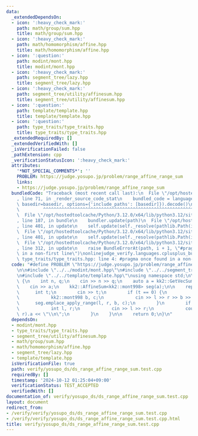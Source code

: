 ```yaml
---
data:
  _extendedDependsOn:
  - icon: ':heavy_check_mark:'
    path: math/group/sum.hpp
    title: math/group/sum.hpp
  - icon: ':heavy_check_mark:'
    path: math/homomorphism/affine.hpp
    title: math/homomorphism/affine.hpp
  - icon: ':question:'
    path: modint/mont.hpp
    title: modint/mont.hpp
  - icon: ':heavy_check_mark:'
    path: segment_tree/lazy.hpp
    title: segment_tree/lazy.hpp
  - icon: ':heavy_check_mark:'
    path: segment_tree/utility/affinesum.hpp
    title: segment_tree/utility/affinesum.hpp
  - icon: ':question:'
    path: template/template.hpp
    title: template/template.hpp
  - icon: ':question:'
    path: type_traits/type_traits.hpp
    title: type_traits/type_traits.hpp
  _extendedRequiredBy: []
  _extendedVerifiedWith: []
  _isVerificationFailed: false
  _pathExtension: cpp
  _verificationStatusIcon: ':heavy_check_mark:'
  attributes:
    '*NOT_SPECIAL_COMMENTS*': ''
    PROBLEM: https://judge.yosupo.jp/problem/range_affine_range_sum
    links:
    - https://judge.yosupo.jp/problem/range_affine_range_sum
  bundledCode: "Traceback (most recent call last):\n  File \"/opt/hostedtoolcache/Python/3.12.0/x64/lib/python3.12/site-packages/onlinejudge_verify/documentation/build.py\"\
    , line 71, in _render_source_code_stat\n    bundled_code = language.bundle(stat.path,\
    \ basedir=basedir, options={'include_paths': [basedir]}).decode()\n          \
    \         ^^^^^^^^^^^^^^^^^^^^^^^^^^^^^^^^^^^^^^^^^^^^^^^^^^^^^^^^^^^^^^^^^^^^^^^^^^^^^^^^^\n\
    \  File \"/opt/hostedtoolcache/Python/3.12.0/x64/lib/python3.12/site-packages/onlinejudge_verify/languages/cplusplus.py\"\
    , line 187, in bundle\n    bundler.update(path)\n  File \"/opt/hostedtoolcache/Python/3.12.0/x64/lib/python3.12/site-packages/onlinejudge_verify/languages/cplusplus_bundle.py\"\
    , line 401, in update\n    self.update(self._resolve(pathlib.Path(included), included_from=path))\n\
    \  File \"/opt/hostedtoolcache/Python/3.12.0/x64/lib/python3.12/site-packages/onlinejudge_verify/languages/cplusplus_bundle.py\"\
    , line 401, in update\n    self.update(self._resolve(pathlib.Path(included), included_from=path))\n\
    \  File \"/opt/hostedtoolcache/Python/3.12.0/x64/lib/python3.12/site-packages/onlinejudge_verify/languages/cplusplus_bundle.py\"\
    , line 312, in update\n    raise BundleErrorAt(path, i + 1, \"#pragma once found\
    \ in a non-first line\")\nonlinejudge_verify.languages.cplusplus_bundle.BundleErrorAt:\
    \ type_traits/type_traits.hpp: line 4: #pragma once found in a non-first line\n"
  code: "#define PROBLEM \"https://judge.yosupo.jp/problem/range_affine_range_sum\"\
    \n\n#include \"../../modint/mont.hpp\"\n#include \"../../segment_tree/utility/affinesum.hpp\"\
    \n#include \"../../template/template.hpp\"\nusing namespace std;\n\nint main()\
    \ {\n    int n, q;\n    cin >> n >> q;\n    auto a = kk2::GetVecSum<kk2::mont998>(n);\n\
    \    cin >> a;\n    kk2::AffineSum<kk2::mont998> seg(a);\n\n    rep (q) {\n  \
    \      int t;\n        cin >> t;\n        if (t == 0) {\n            int l, r;\n\
    \            kk2::mont998 b, c;\n            cin >> l >> r >> b >> c;\n      \
    \      seg.emplace_apply_range(l, r, b, c);\n        }\n        if (t == 1) {\n\
    \            int l, r;\n            cin >> l >> r;\n            cout << seg.prod(l,\
    \ r).a << \"\\n\";\n        }\n    }\n\n    return 0;\n}\n"
  dependsOn:
  - modint/mont.hpp
  - type_traits/type_traits.hpp
  - segment_tree/utility/affinesum.hpp
  - math/group/sum.hpp
  - math/homomorphism/affine.hpp
  - segment_tree/lazy.hpp
  - template/template.hpp
  isVerificationFile: true
  path: verify/yosupo_ds/ds_range_affine_range_sum.test.cpp
  requiredBy: []
  timestamp: '2024-10-12 01:25:04+09:00'
  verificationStatus: TEST_ACCEPTED
  verifiedWith: []
documentation_of: verify/yosupo_ds/ds_range_affine_range_sum.test.cpp
layout: document
redirect_from:
- /verify/verify/yosupo_ds/ds_range_affine_range_sum.test.cpp
- /verify/verify/yosupo_ds/ds_range_affine_range_sum.test.cpp.html
title: verify/yosupo_ds/ds_range_affine_range_sum.test.cpp
---
```

